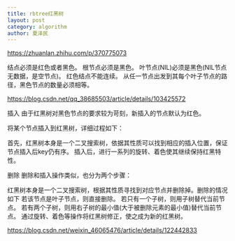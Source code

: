 ```yaml
---
title: rbtree红黑树
layout: post
category: algorithm
author: 夏泽民
---
```

https://zhuanlan.zhihu.com/p/370775073

结点必须是红色或者黑色。
根节点必须是黑色。
叶节点(NIL)必须是黑色(NIL节点无数据，是空节点)。
红色结点不能连续。
从任一节点出发到其每个叶子节点的路径，黑色节点的数量必须相等。


<!-- more -->
https://blog.csdn.net/qq_38685503/article/details/103425572

插入
由于红黑树对黑色节点的要求较为苛刻，新插入的节点默认为红色。

将某个节点插入到红黑树，详细过程如下：

首先，红黑树本身是一个二叉搜索树，依据其性质可以找到相应的插入位置，保证节点插入后key仍有序。
插入后，进行一系列的旋转、着色使其继续保持红黑特性。


删除
删除和插入操作类似，也分为两个步骤：

红黑树本身是一个二叉搜索树，根据其性质寻找到对应节点并删除掉。删除的情况如下
若该节点是叶子节点，则直接删除。
若只有一个子树，则用子树替代当前节点。
若有两个子树，则用右子树的最小值(大于被删除元素的最小值)替代当前节点。
通过旋转、着色等操作将红黑树修正，使之成为新的红黑树。


https://blog.csdn.net/weixin_46065476/article/details/122442833

